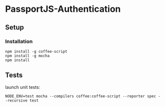 # PassportJS-Authentication

## Setup

### Installation

```
npm install -g coffee-script
npm install -g mocha
npm install
```

## Tests

launch unit tests:
```
NODE_ENV=test mocha --compilers coffee:coffee-script --reporter spec --recursive test
```
